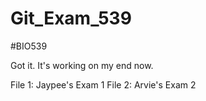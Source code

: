 # Git_Exam_539

#BIO539


Got it. It's working on my end now.

File 1: Jaypee's Exam 1
File 2: Arvie's Exam 2